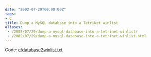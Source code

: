 ```yaml
---
date: "2002-07-29T00:00:00Z"
tags:
- C
title: Dump a MySQL database into a TetriNet winlist
aliases:
 - /2002/07/29/dump-a-mysql-database-into-a-tetrinet-winlist/
 - /2002/07/29/dump-a-mysql-database-into-a-tetrinet-winlist.html
---
```

Code: [c/database2winlist.txt](/wp-content/code/c/database2winlist.txt)